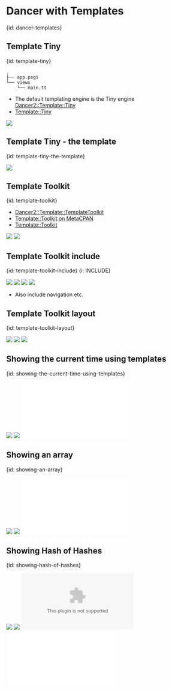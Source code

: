 # Dancer with Templates
{id: dancer-templates}


## Template Tiny
{id: template-tiny}

```
.
├── app.psgi
└── views
    └── main.tt
```

* The default templating engine is the Tiny engine [Dancer2::Template::Tiny](https://metacpan.org/pod/Dancer2::Template::Tiny)
* [Template::Tiny](https://metacpan.org/pod/Template::Tiny)

![](examples/dancer/template-tiny/app.psgi)

## Template Tiny - the template
{id: template-tiny-the-template}


![](examples/dancer/template-tiny/views/main.tt)

## Template Toolkit
{id: template-toolkit}

* [Dancer2::Template::TemplateToolkit](https://metacpan.org/pod/Dancer2::Template::TemplateToolkit)
* [Template::Toolkit on MetaCPAN](https://metacpan.org/pod/Template)
* [Template::Toolkit](http://www.template-toolkit.org/)

![](examples/dancer/template-toolkit/app.psgi)
![](examples/dancer/template-toolkit/views/main.tt)

## Template Toolkit include
{id: template-toolkit-include}
{i: INCLUDE}

![](examples/dancer/template-include/app.psgi)
![](examples/dancer/template-include/views/main.tt)
![](examples/dancer/template-include/views/incl/header.tt)
![](examples/dancer/template-include/views/incl/footer.tt)

* Also include navigation etc.

## Template Toolkit layout
{id: template-toolkit-layout}

![](examples/dancer/template-layout/app.psgi)
![](examples/dancer/template-layout/views/main.tt)
![](examples/dancer/template-layout/views/layouts/main.tt)

## Showing the current time using templates
{id: showing-the-current-time-using-templates}

![](examples/dancer/show_time_using_template/app.psgi)
![](examples/dancer/show_time_using_template/views/page.tt)
![](examples/dancer/show_time_using_template/test.t)

## Showing an array
{id: showing-an-array}

![](examples/dancer/show_array/app.psgi)
![](examples/dancer/show_array/views/page.tt)
![](examples/dancer/show_array/test.t)

## Showing Hash of Hashes
{id: showing-hash-of-hashes}

![](examples/dancer/show_hoh/app.psgi)
![](examples/dancer/show_hoh/views/page.tt)
![](examples/dancer/show_hoh/planets.csv)
![](examples/dancer/show_hoh/test.t)



